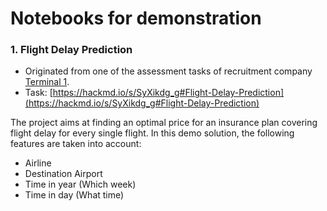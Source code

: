 # Notebooks for demonstration

### 1. Flight Delay Prediction
- Originated from one of the assessment tasks of recruitment company [Terminal 1](https://jobs.tty1.co/terminal-1). 
- Task: [https://hackmd.io/s/SyXikdg_g#Flight-Delay-Prediction](https://hackmd.io/s/SyXikdg_g#Flight-Delay-Prediction)

The project aims at finding an optimal price for an insurance plan covering flight delay for every single flight.
In this demo solution, the following features are taken into account:
- Airline
- Destination Airport
- Time in year (Which week)
- Time in day  (What time)
